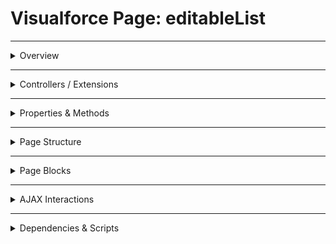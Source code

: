 # Visualforce Page: editableList

---

<details>
<summary>Overview</summary>

## Visualforce Page Overview: editableList

_No overview available._

### Purpose of the Page
_No purpose available._



### Metadata
- **API Version**: 54
- **Label**: Editable List

</details>

---

<details>
<summary>Controllers / Extensions</summary>

## Key Controllers / Extensions Used
- **Standard Controller**: Account
- **Custom Controller**: None
- **Extensions**: 
  None

</details>

---

<details>
<summary>Properties & Methods</summary>

## Properties
_No public properties found in associated Apex controllers/extensions._

---

## Methods
_No public methods found in associated Apex controllers/extensions._

</details>

---

<details>
<summary>Page Structure</summary>

### Forms
- Contains **1** `apex:form` component(s)

### Inputs
The page utilizes the following input bindings:
- `{!account.Name}`
- `{!account.Type}`
- `{!account.Phone}`
- `{!account.NumberOfEmployees}`

### Buttons
The page includes buttons or links linked to:
- `{!save}`
- `{!cancel}`

</details>

---

<details>
<summary>Page Blocks</summary>

## Page Blocks on the Page
_No `apex:pageBlock` components detected._

</details>

---

<details>
<summary>AJAX Interactions</summary>

- No `apex:actionSupport` components detected.

- No `apex:outputPanel` components detected.

</details>

---

<details>
<summary>Dependencies & Scripts</summary>

### Objects
- `Account`
- `save`
- `cancel`
- `accounts`
- `account`

### Fields
- `save`
- `cancel`
- `accounts`
- `account.Name`
- `account.Type`
- `account.Phone`
- `account.NumberOfEmployees`

### Custom Components
- No custom components detected.

### Scripts
- No script tags detected.

</details>